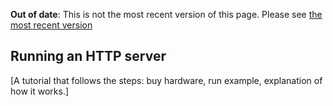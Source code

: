 <span class="warnings">**Out of date**: This is not the most recent version of this page. Please see [the most recent version](y)</span>
## Running an HTTP server

[A tutorial that follows the steps: buy hardware, run example, explanation of how it works.]
